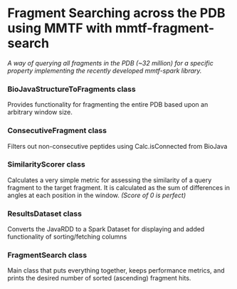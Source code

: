 # Fragment Searching across the PDB using MMTF with **mmtf-fragment-search**
_A way of querying all fragments in the PDB (~32 million) for a specific property implementing the recently developed mmtf-spark library._

### BioJavaStructureToFragments class 
Provides functionality for fragmenting the entire PDB based upon an arbitrary window size.

### ConsecutiveFragment class
Filters out non-consecutive peptides using Calc.isConnected from BioJava

### SimilarityScorer class
Calculates a very simple metric for assessing the similarity of a query fragment to the target fragment. It is calculated as the sum of differences in angles at each position in the window. *(Score of 0 is perfect)*

### ResultsDataset class
Converts the JavaRDD to a Spark Dataset for displaying and added functionality of sorting/fetching columns

### FragmentSearch class
Main class that puts everything together, keeps performance metrics, and prints the desired number of sorted (ascending) fragment hits.

